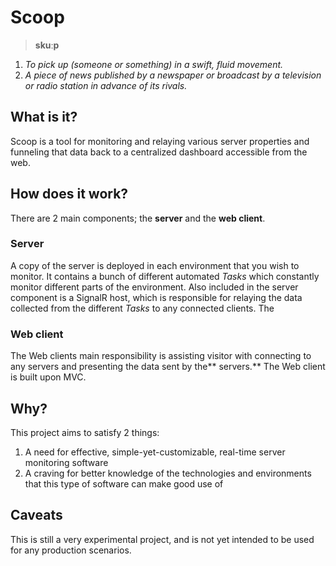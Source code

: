 # Scoop
> **skuːp**
1. _To pick up (someone or something) in a swift, fluid movement._
2. _A piece of news published by a newspaper or broadcast by a television or radio station in advance of its rivals._

## What is it?
Scoop is a tool for monitoring and relaying various server properties and funneling that data back to a centralized dashboard accessible from the web.

## How does it work?
There are 2 main components; the **server** and the **web client**.

### Server
A copy of the server is deployed in each environment that you wish to monitor. It contains a bunch of different automated _Tasks_ which constantly monitor different parts of the environment.
Also included in the server component is a SignalR host, which is responsible for relaying the data collected from the different _Tasks_ to any connected clients.
The 

### Web client
The Web clients main responsibility is assisting visitor with connecting to any servers and presenting the data sent by the** servers.**
The Web client is built upon MVC.

## Why?
This project aims to satisfy 2 things:
1. A need for effective, simple-yet-customizable, real-time server monitoring software
2. A craving for better knowledge of the technologies and environments that this type of software can make good use of

## Caveats
This is still a very experimental project, and is not yet intended to be used for any production scenarios.
